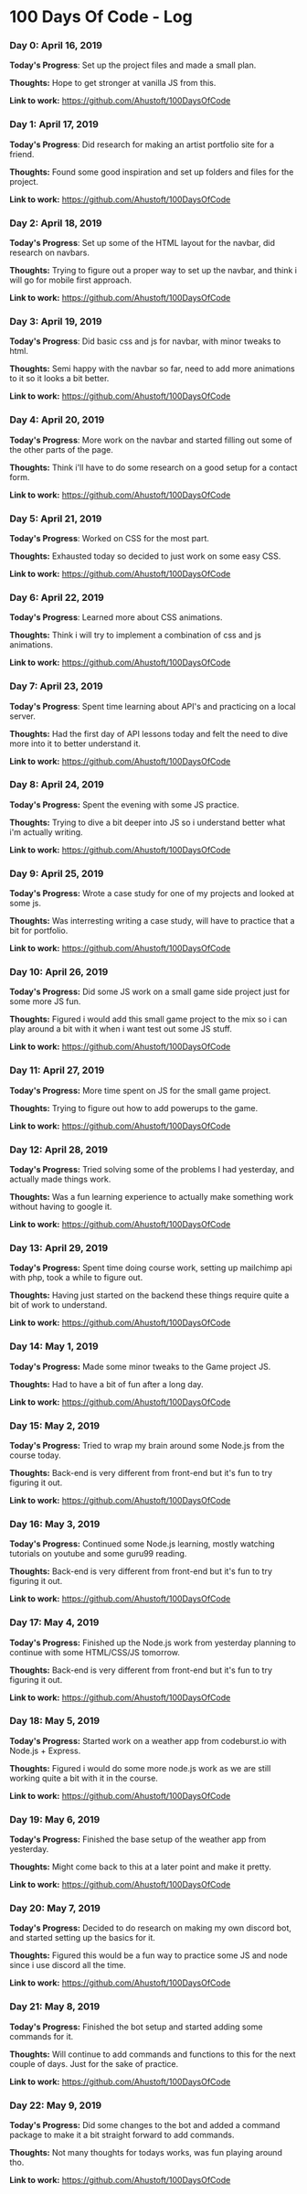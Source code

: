# 100 Days Of Code - Log

### Day 0: April 16, 2019

**Today's Progress**: Set up the project files and made a small plan.

**Thoughts:** Hope to get stronger at vanilla JS from this.

**Link to work:** https://github.com/Ahustoft/100DaysOfCode

### Day 1: April 17, 2019

**Today's Progress**: Did research for making an artist portfolio site for a friend.

**Thoughts:** Found some good inspiration and set up folders and files for the project.

**Link to work:** https://github.com/Ahustoft/100DaysOfCode

### Day 2: April 18, 2019

**Today's Progress**: Set up some of the HTML layout for the navbar, did research on navbars.

**Thoughts:** Trying to figure out a proper way to set up the navbar, and think i will go for mobile first approach.

**Link to work:** https://github.com/Ahustoft/100DaysOfCode

### Day 3: April 19, 2019

**Today's Progress**: Did basic css and js for navbar, with minor tweaks to html.

**Thoughts:** Semi happy with the navbar so far, need to add more animations to it so it looks a bit better.

**Link to work:** https://github.com/Ahustoft/100DaysOfCode

### Day 4: April 20, 2019

**Today's Progress**: More work on the navbar and started filling out some of the other parts of the page.

**Thoughts:** Think i'll have to do some research on a good setup for a contact form.

**Link to work:** https://github.com/Ahustoft/100DaysOfCode

### Day 5: April 21, 2019

**Today's Progress**: Worked on CSS for the most part.

**Thoughts:** Exhausted today so decided to just work on some easy CSS.

**Link to work:** https://github.com/Ahustoft/100DaysOfCode

### Day 6: April 22, 2019

**Today's Progress**: Learned more about CSS animations.

**Thoughts:** Think i will try to implement a combination of css and js animations.

**Link to work:** https://github.com/Ahustoft/100DaysOfCode

### Day 7: April 23, 2019

**Today's Progress**: Spent time learning about API's and practicing on a local server.

**Thoughts:** Had the first day of API lessons today and felt the need to dive more into it to better understand it.

**Link to work:** https://github.com/Ahustoft/100DaysOfCode

### Day 8: April 24, 2019

**Today's Progress:** Spent the evening with some JS practice.

**Thoughts:** Trying to dive a bit deeper into JS so i understand better what i'm actually writing.

**Link to work:** https://github.com/Ahustoft/100DaysOfCode

### Day 9: April 25, 2019

**Today's Progress:** Wrote a case study for one of my projects and looked at some js.

**Thoughts:** Was interresting writing a case study, will have to practice that a bit for portfolio.

**Link to work:** https://github.com/Ahustoft/100DaysOfCode

### Day 10: April 26, 2019

**Today's Progress:** Did some JS work on a small game side project just for some more JS fun.

**Thoughts:** Figured i would add this small game project to the mix so i can play around a bit with it when i want test out some JS stuff.

**Link to work:** https://github.com/Ahustoft/100DaysOfCode

### Day 11: April 27, 2019

**Today's Progress:** More time spent on JS for the small game project.

**Thoughts:** Trying to figure out how to add powerups to the game.

**Link to work:** https://github.com/Ahustoft/100DaysOfCode

### Day 12: April 28, 2019

**Today's Progress:** Tried solving some of the problems I had yesterday, and actually made things work.

**Thoughts:** Was a fun learning experience to actually make something work without having to google it.

**Link to work:** https://github.com/Ahustoft/100DaysOfCode

### Day 13: April 29, 2019

**Today's Progress:** Spent time doing course work, setting up mailchimp api with php, took a while to figure out.

**Thoughts:** Having just started on the backend these things require quite a bit of work to understand.

**Link to work:** https://github.com/Ahustoft/100DaysOfCode

### Day 14: May 1, 2019

**Today's Progress:** Made some minor tweaks to the Game project JS.

**Thoughts:** Had to have a bit of fun after a long day.

**Link to work:** https://github.com/Ahustoft/100DaysOfCode

### Day 15: May 2, 2019

**Today's Progress:** Tried to wrap my brain around some Node.js from the course today.

**Thoughts:** Back-end is very different from front-end but it's fun to try figuring it out.

**Link to work:** https://github.com/Ahustoft/100DaysOfCode

### Day 16: May 3, 2019

**Today's Progress:** Continued some Node.js learning, mostly watching tutorials on youtube and some guru99 reading.

**Thoughts:** Back-end is very different from front-end but it's fun to try figuring it out.

**Link to work:** https://github.com/Ahustoft/100DaysOfCode

### Day 17: May 4, 2019

**Today's Progress:** Finished up the Node.js work from yesterday planning to continue with some HTML/CSS/JS tomorrow.

**Thoughts:** Back-end is very different from front-end but it's fun to try figuring it out.

**Link to work:** https://github.com/Ahustoft/100DaysOfCode

### Day 18: May 5, 2019

**Today's Progress:** Started work on a weather app from codeburst.io with Node.js + Express.

**Thoughts:** Figured i would do some more node.js work as we are still working quite a bit with it in the course.

**Link to work:** https://github.com/Ahustoft/100DaysOfCode

### Day 19: May 6, 2019

**Today's Progress:** Finished the base setup of the weather app from yesterday.

**Thoughts:** Might come back to this at a later point and make it pretty.

**Link to work:** https://github.com/Ahustoft/100DaysOfCode

### Day 20: May 7, 2019

**Today's Progress:** Decided to do research on making my own discord bot, and started setting up the basics for it.

**Thoughts:** Figured this would be a fun way to practice some JS and node since i use discord all the time.

**Link to work:** https://github.com/Ahustoft/100DaysOfCode

### Day 21: May 8, 2019

**Today's Progress:** Finished the bot setup and started adding some commands for it.

**Thoughts:** Will continue to add commands and functions to this for the next couple of days. Just for the sake of practice.

**Link to work:** https://github.com/Ahustoft/100DaysOfCode

### Day 22: May 9, 2019

**Today's Progress:** Did some changes to the bot and added a command package to make it a bit straight forward to add commands. 

**Thoughts:** Not many thoughts for todays works, was fun playing around tho.

**Link to work:** https://github.com/Ahustoft/100DaysOfCode
